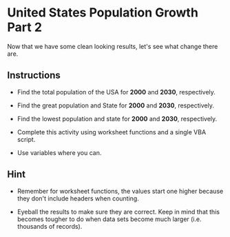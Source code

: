 # United States Population Growth Part 2

Now that we have some clean looking results, let's see what change there are.

## Instructions

* Find the total population of the USA for **2000** and **2030**, respectively.

* Find the great population and State for **2000** and **2030**, respectively.

* Find the lowest population and state for **2000** and **2030**, respectively.

* Complete this activity using worksheet functions and a single VBA script.

* Use variables where you can.

## Hint

* Remember for worksheet functions, the values start one higher because they don't include headers when counting.

* Eyeball the results to make sure they are correct. Keep in mind that this becomes tougher to do when data sets become much larger (i.e. thousands of records).
